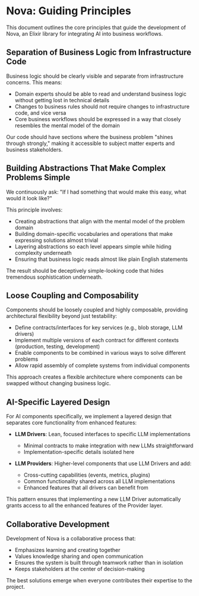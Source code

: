 # Nova: Guiding Principles

This document outlines the core principles that guide the development of Nova, an Elixir library for integrating AI into business workflows.

## Separation of Business Logic from Infrastructure Code

Business logic should be clearly visible and separate from infrastructure concerns. This means:

- Domain experts should be able to read and understand business logic without getting lost in technical details
- Changes to business rules should not require changes to infrastructure code, and vice versa
- Core business workflows should be expressed in a way that closely resembles the mental model of the domain

Our code should have sections where the business problem "shines through strongly," making it accessible to subject matter experts and business stakeholders.

## Building Abstractions That Make Complex Problems Simple

We continuously ask: "If I had something that would make this easy, what would it look like?"

This principle involves:
- Creating abstractions that align with the mental model of the problem domain
- Building domain-specific vocabularies and operations that make expressing solutions almost trivial
- Layering abstractions so each level appears simple while hiding complexity underneath
- Ensuring that business logic reads almost like plain English statements

The result should be deceptively simple-looking code that hides tremendous sophistication underneath.

## Loose Coupling and Composability

Components should be loosely coupled and highly composable, providing architectural flexibility beyond just testability:

- Define contracts/interfaces for key services (e.g., blob storage, LLM drivers)
- Implement multiple versions of each contract for different contexts (production, testing, development)
- Enable components to be combined in various ways to solve different problems
- Allow rapid assembly of complete systems from individual components

This approach creates a flexible architecture where components can be swapped without changing business logic.

## AI-Specific Layered Design

For AI components specifically, we implement a layered design that separates core functionality from enhanced features:

- **LLM Drivers**: Lean, focused interfaces to specific LLM implementations
  - Minimal contracts to make integration with new LLMs straightforward
  - Implementation-specific details isolated here

- **LLM Providers**: Higher-level components that use LLM Drivers and add:
  - Cross-cutting capabilities (events, metrics, plugins)
  - Common functionality shared across all LLM implementations
  - Enhanced features that all drivers can benefit from

This pattern ensures that implementing a new LLM Driver automatically grants access to all the enhanced features of the Provider layer.

## Collaborative Development

Development of Nova is a collaborative process that:
- Emphasizes learning and creating together
- Values knowledge sharing and open communication
- Ensures the system is built through teamwork rather than in isolation
- Keeps stakeholders at the center of decision-making

The best solutions emerge when everyone contributes their expertise to the project.